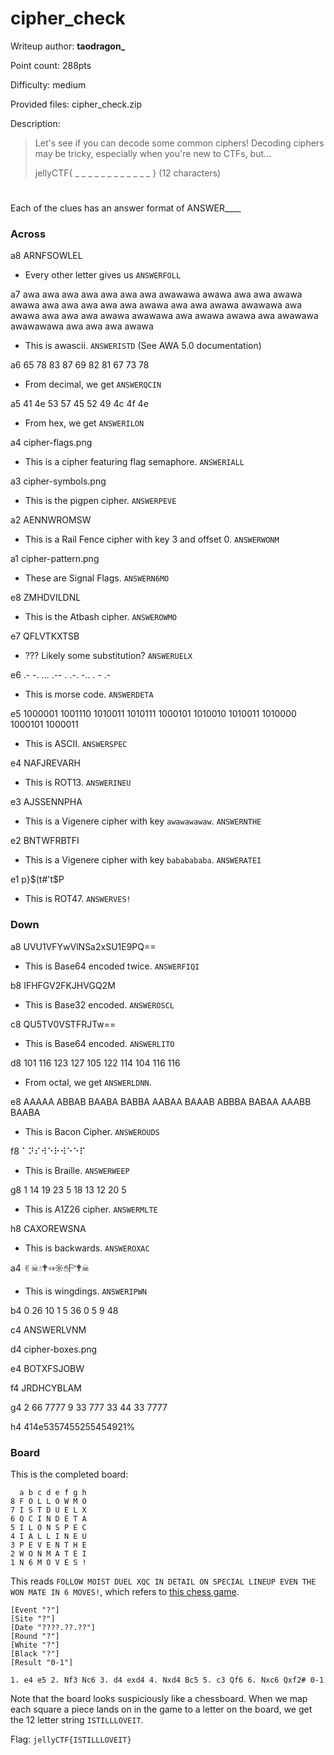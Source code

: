 # cipher_check
Writeup author: **taodragon_**

Point count: 288pts

Difficulty: medium

Provided files: cipher_check.zip

Description: 
> Let's see if you can decode some common ciphers! Decoding ciphers may be tricky, especially when you're new to CTFs, but...
>
> jellyCTF{ _ _ _ _ _ _ _ _ _ _ _ _ } (12 characters)
#

Each of the clues has an answer format of ANSWER____

### Across
a8  ARNFSOWLEL
- Every other letter gives us `ANSWERFOLL`

a7	awa awa awa awa awa awa awa awawawa awawa awa awa awawa awawa awa awa awa awa awa awawa awa awa awawa awawawa awa awawa awa awa awa awawa awawawa awa awawa awawa awa awawawa awawawawa awa awa awa awawa
- This is awascii. `ANSWERISTD` (See AWA 5.0 documentation)

a6	65 78 83 87 69 82 81 67 73 78
- From decimal, we get `ANSWERQCIN`

a5	41 4e 53 57 45 52 49 4c 4f 4e
- From hex, we get `ANSWERILON`

a4	cipher-flags.png
- This is a cipher featuring flag semaphore. `ANSWERIALL`

a3	cipher-symbols.png
- This is the pigpen cipher. `ANSWERPEVE`

a2	AENNWROMSW
- This is a Rail Fence cipher with key 3 and offset 0. `ANSWERWONM`

a1	cipher-pattern.png
- These are Signal Flags. `ANSWERN6MO`

e8	ZMHDVILDNL
- This is the Atbash cipher. `ANSWEROWMO`

e7	QFLVTKXTSB
- ??? Likely some substitution? `ANSWERUELX`

e6	.- -. ... .-- . .-. -.. . - .-
- This is morse code. `ANSWERDETA`

e5	1000001 1001110 1010011 1010111 1000101 1010010 1010011 1010000 1000101 1000011
- This is ASCII. `ANSWERSPEC`

e4	NAFJREVARH
- This is ROT13. `ANSWERINEU`

e3	AJSSENNPHA
- This is a Vigenere cipher with key `awawawawaw`. `ANSWERNTHE`

e2	BNTWFRBTFI
- This is a Vigenere cipher with key `bababababa`. `ANSWERATEI`

e1	p}$(t#'t$P
- This is ROT47. `ANSWERVES!`

### Down
a8	UVU1VFYwVlNSa2xSU1E9PQ==
- This is Base64 encoded twice. `ANSWERFIQI`

b8	IFHFGV2FKJHVGQ2M
- This is Base32 encoded. `ANSWEROSCL`

c8	QU5TV0VSTFRJTw==
- This is Base64 encoded. `ANSWERLITO`

d8	101 116 123 127 105 122 114 104 116 116
- From octal, we get `ANSWERLDNN`.

e8	AAAAA ABBAB BAABA BABBA AABAA BAAAB ABBBA BABAA AAABB BAABA
- This is Bacon Cipher. `ANSWEROUDS`

f8	⠁⠝⠎⠺⠑⠗⠺⠑⠑⠏
- This is Braille. `ANSWERWEEP`

g8	1 14 19 23 5 18 13 12 20 5
- This is A1Z26 cipher. `ANSWERMLTE`

h8	CAXOREWSNA
- This is backwards. `ANSWEROXAC`

a4	✌︎☠︎💧︎🕈︎☜︎☼︎✋︎🏱︎🕈︎☠︎
- This is wingdings. `ANSWERIPWN`

b4	0 26 10 1 5 36 0 5 9 48

c4	&#65;&#78;&#83;&#87;&#69;&#82;&#76;&#86;&#78;&#77;

d4	cipher-boxes.png

e4	BOTXFSJOBW

f4	JRDHCYBLAM

g4	2 66 7777 9 33 777 33 44 33 7777

h4	414e5357455255454921%


### Board
This is the completed board:

```
  a b c d e f g h
8 F O L L O W M O
7 I S T D U E L X
6 Q C I N D E T A
5 I L O N S P E C
4 I A L L I N E U
3 P E V E N T H E
2 W O N M A T E I
1 N 6 M O V E S !
```

This reads `FOLLOW MOIST DUEL XQC IN DETAIL ON SPECIAL LINEUP EVEN THE WON MATE IN 6 MOVES!`, which refers to [this chess game](https://www.youtube.com/watch?v=e91M0XLX7Jw).
```
[Event "?"]
[Site "?"]
[Date "????.??.??"]
[Round "?"]
[White "?"]
[Black "?"]
[Result "0-1"]

1. e4 e5 2. Nf3 Nc6 3. d4 exd4 4. Nxd4 Bc5 5. c3 Qf6 6. Nxc6 Qxf2# 0-1
```

Note that the board looks suspiciously like a chessboard.
When we map each square a piece lands on in the game to a letter on the board, we get the 12 letter string `ISTILLLOVEIT`.

Flag: `jellyCTF{ISTILLLOVEIT}`
